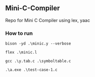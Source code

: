 ## Mini-C-Compiler

Repo for Mini C Compiler using lex, yaac

### How to run

    bison -yd .\minic.y --verbose

    flex .\minic.l

    gcc .\y.tab.c .\symboltable.c

    .\a.exe .\test-case-1.c